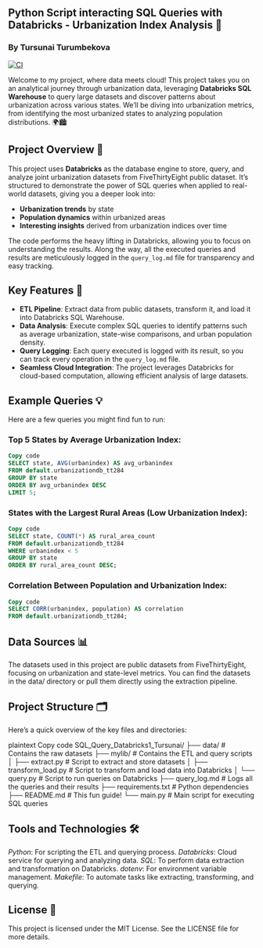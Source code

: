 ## Python Script interacting SQL Queries with Databricks - Urbanization Index Analysis 🚀
### By Tursunai Turumbekova
[![CI](https://github.com/nogibjj/SQL_Query_Databricks1_Tursunai/actions/workflows/cicd.yml/badge.svg)](https://github.com/nogibjj/SQL_Query_Databricks1_Tursunai/actions/workflows/cicd.yml)

Welcome to my project, where data meets cloud! This project takes you on an analytical journey through urbanization data, leveraging **Databricks SQL Warehouse** to query large datasets and discover patterns about urbanization across various states. We’ll be diving into urbanization metrics, from identifying the most urbanized states to analyzing population distributions. 🌍🏙️

## Project Overview 🧐

This project uses **Databricks** as the database engine to store, query, and analyze joint urbanization datasets from FiveThirtyEight public dataset. It’s structured to demonstrate the power of SQL queries when applied to real-world datasets, giving you a deeper look into:
- **Urbanization trends** by state
- **Population dynamics** within urbanized areas
- **Interesting insights** derived from urbanization indices over time

The code performs the heavy lifting in Databricks, allowing you to focus on understanding the results. Along the way, all the executed queries and results are meticulously logged in the `query_log.md` file for transparency and easy tracking.

## Key Features 🔑

- **ETL Pipeline**: Extract data from public datasets, transform it, and load it into Databricks SQL Warehouse.
- **Data Analysis**: Execute complex SQL queries to identify patterns such as average urbanization, state-wise comparisons, and urban population density.
- **Query Logging**: Each query executed is logged with its result, so you can track every operation in the `query_log.md` file.
- **Seamless Cloud Integration**: The project leverages Databricks for cloud-based computation, allowing efficient analysis of large datasets.


## Example Queries 💡
Here are a few queries you might find fun to run:

### Top 5 States by Average Urbanization Index:

```sql
Copy code
SELECT state, AVG(urbanindex) AS avg_urbanindex
FROM default.urbanizationdb_tt284
GROUP BY state
ORDER BY avg_urbanindex DESC
LIMIT 5;
```
### States with the Largest Rural Areas (Low Urbanization Index):

```sql
Copy code
SELECT state, COUNT(*) AS rural_area_count
FROM default.urbanizationdb_tt284
WHERE urbanindex < 5
GROUP BY state
ORDER BY rural_area_count DESC;
```
### Correlation Between Population and Urbanization Index:

```sql
Copy code
SELECT CORR(urbanindex, population) AS correlation
FROM default.urbanizationdb_tt284;
```
## Data Sources 📊
The datasets used in this project are public datasets from FiveThirtyEight, focusing on urbanization and state-level metrics. You can find the datasets in the data/ directory or pull them directly using the extraction pipeline.

## Project Structure 🗂️
Here’s a quick overview of the key files and directories:

plaintext
Copy code
SQL_Query_Databricks1_Tursunai/
├── data/                         # Contains the raw datasets
├── mylib/                        # Contains the ETL and query scripts
│   ├── extract.py                # Script to extract and store datasets
│   ├── transform_load.py         # Script to transform and load data into Databricks
│   └── query.py                  # Script to run queries on Databricks
├── query_log.md                  # Logs all the queries and their results
├── requirements.txt              # Python dependencies
├── README.md                     # This fun guide!
└── main.py                       # Main script for executing SQL queries

## Tools and Technologies 🛠️
*Python*: For scripting the ETL and querying process.
*Databricks*: Cloud service for querying and analyzing data.
*SQL*: To perform data extraction and transformation on Databricks.
*dotenv*: For environment variable management.
*Makefile*: To automate tasks like extracting, transforming, and querying.

## License 📄
This project is licensed under the MIT License. See the LICENSE file for more details.